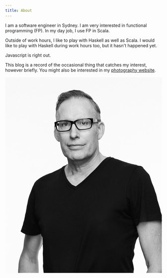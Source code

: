 ```yaml
---
title: About
---
```


I am a software engineer in Sydney.
I am very interested in functional programming (FP).
In my day job, I use FP in Scala.

Outside of work hours, I like to play with Haskell as well as Scala.
I would like to play with Haskell during work hours too, but it hasn't happened yet.

Javascript is right out.

This blog is a record of the occasional thing that catches my interest, however briefly.
You might also be interested in my [photography website](http://www.leighperry.com/).

![](/images/LP-2019.jpg)
